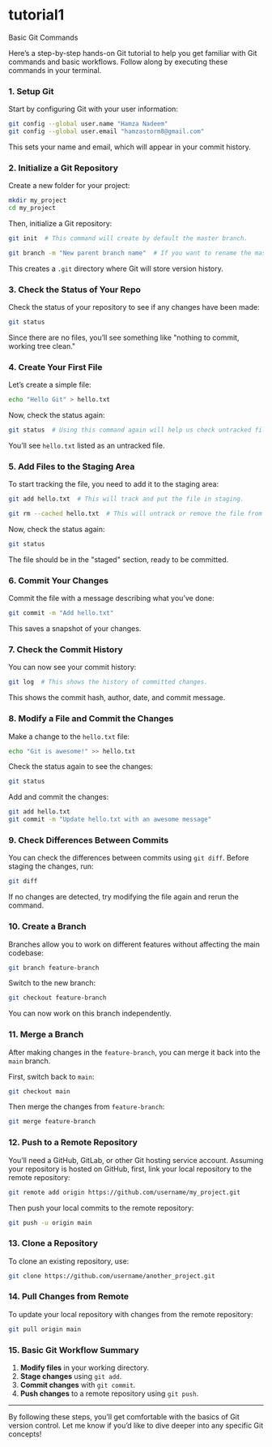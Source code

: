 # tutorial1
Basic Git Commands

Here’s a step-by-step hands-on Git tutorial to help you get familiar with Git commands and basic workflows. Follow along by executing these commands in your terminal.

### 1. **Setup Git**

Start by configuring Git with your user information:

```bash
git config --global user.name "Hamza Nadeem"
git config --global user.email "hamzastorm8@gmail.com"
```

This sets your name and email, which will appear in your commit history.

### 2. **Initialize a Git Repository**

Create a new folder for your project:

```bash
mkdir my_project
cd my_project
```

Then, initialize a Git repository:

```bash
git init  # This command will create by default the master branch.

git branch -m "New parent branch name"  # If you want to rename the master branch, use this command"
```

This creates a `.git` directory where Git will store version history.

### 3. **Check the Status of Your Repo**

Check the status of your repository to see if any changes have been made:

```bash
git status
```

Since there are no files, you’ll see something like "nothing to commit, working tree clean."

### 4. **Create Your First File**

Let’s create a simple file:

```bash
echo "Hello Git" > hello.txt
```

Now, check the status again:

```bash
git status  # Using this command again will help us check untracked files and the branch that you are currently on.
```

You’ll see `hello.txt` listed as an untracked file.

### 5. **Add Files to the Staging Area**

To start tracking the file, you need to add it to the staging area:

```bash
git add hello.txt  # This will track and put the file in staging.

git rm --cached hello.txt  # This will untrack or remove the file from staging.
```

Now, check the status again:

```bash
git status
```

The file should be in the "staged" section, ready to be committed.

### 6. **Commit Your Changes**

Commit the file with a message describing what you’ve done:

```bash
git commit -m "Add hello.txt"
```

This saves a snapshot of your changes.

### 7. **Check the Commit History**

You can now see your commit history:

```bash
git log  # This shows the history of committed changes.
```

This shows the commit hash, author, date, and commit message.

### 8. **Modify a File and Commit the Changes**

Make a change to the `hello.txt` file:

```bash
echo "Git is awesome!" >> hello.txt
```

Check the status again to see the changes:

```bash
git status
```

Add and commit the changes:

```bash
git add hello.txt
git commit -m "Update hello.txt with an awesome message"
```

### 9. **Check Differences Between Commits**

You can check the differences between commits using `git diff`. Before staging the changes, run:

```bash
git diff
```

If no changes are detected, try modifying the file again and rerun the command.

### 10. **Create a Branch**

Branches allow you to work on different features without affecting the main codebase:

```bash
git branch feature-branch
```

Switch to the new branch:

```bash
git checkout feature-branch
```

You can now work on this branch independently.

### 11. **Merge a Branch**

After making changes in the `feature-branch`, you can merge it back into the `main` branch.

First, switch back to `main`:

```bash
git checkout main
```

Then merge the changes from `feature-branch`:

```bash
git merge feature-branch
```

### 12. **Push to a Remote Repository**

You’ll need a GitHub, GitLab, or other Git hosting service account. Assuming your repository is hosted on GitHub, first, link your local repository to the remote repository:

```bash
git remote add origin https://github.com/username/my_project.git
```

Then push your local commits to the remote repository:

```bash
git push -u origin main
```

### 13. **Clone a Repository**

To clone an existing repository, use:

```bash
git clone https://github.com/username/another_project.git
```

### 14. **Pull Changes from Remote**

To update your local repository with changes from the remote repository:

```bash
git pull origin main
```

### 15. **Basic Git Workflow Summary**
1. **Modify files** in your working directory.
2. **Stage changes** using `git add`.
3. **Commit changes** with `git commit`.
4. **Push changes** to a remote repository using `git push`.

---

By following these steps, you’ll get comfortable with the basics of Git version control. Let me know if you’d like to dive deeper into any specific Git concepts!
